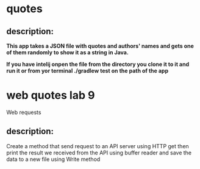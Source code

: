 # quotes
## description:
**This app takes a JSON file with quotes and authors' names and gets one of them randomly to show it as a string in Java.**

**If you have intelij onpen the file from the directory you clone it to it and run it or from yor terminal ./gradlew test on the path of the app**


# web quotes lab 9
Web requests

## description:
Create a method that send request to an API server using HTTP get then 
print the result we received from the API using buffer reader and save the data to a new file using Write method

